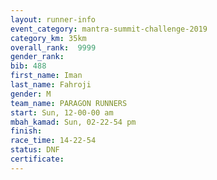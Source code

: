 ```yaml
---
layout: runner-info 
event_category: mantra-summit-challenge-2019 
category_km: 35km 
overall_rank:  9999
gender_rank: 
bib: 488
first_name: Iman
last_name: Fahroji
gender: M
team_name: PARAGON RUNNERS
start: Sun, 12-00-00 am
mbah_kamad: Sun, 02-22-54 pm
finish: 
race_time: 14-22-54
status: DNF
certificate: 
---
```

